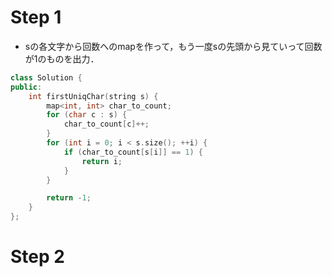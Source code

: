 # Step 1
- sの各文字から回数へのmapを作って，もう一度sの先頭から見ていって回数が1のものを出力．
```cpp
class Solution {
public:
    int firstUniqChar(string s) {
        map<int, int> char_to_count;
        for (char c : s) {
            char_to_count[c]++;
        }
        for (int i = 0; i < s.size(); ++i) {
            if (char_to_count[s[i]] == 1) {
                return i;
            }
        }

        return -1;
    }
};
```
# Step 2
